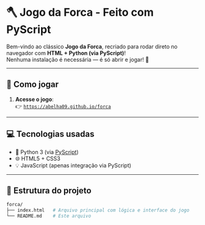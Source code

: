# 🪓 Jogo da Forca - Feito com PyScript

Bem-vindo ao clássico **Jogo da Forca**, recriado para rodar direto no navegador com **HTML + Python (via PyScript)**!  
Nenhuma instalação é necessária — é só abrir e jogar! 🎉

---

## 🚀 Como jogar

1. **Acesse o jogo**:  
   👉 [`https://abelha09.github.io/forca`](https://abelha09.github.io/forca)

---

## 💻 Tecnologias usadas

- 🐍 Python 3 (via [PyScript](https://pyscript.net/))
- 🌐 HTML5 + CSS3
- 💡 JavaScript (apenas integração via PyScript)

---

## 📁 Estrutura do projeto

```bash
forca/
├── index.html   # Arquivo principal com lógica e interface do jogo
└── README.md    # Este arquivo
